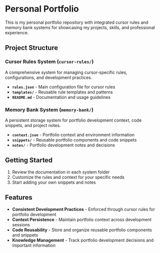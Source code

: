 # Personal Portfolio

This is my personal portfolio repository with integrated cursor rules and memory bank systems for showcasing my projects, skills, and professional experience.

## Project Structure

### Cursor Rules System (`cursor-rules/`)
A comprehensive system for managing cursor-specific rules, configurations, and development practices.

- **`rules.json`** - Main configuration file for cursor rules
- **`templates/`** - Reusable rule templates and patterns
- **`README.md`** - Documentation and usage guidelines

### Memory Bank System (`memory-bank/`)
A persistent storage system for portfolio development context, code snippets, and project notes.

- **`context.json`** - Portfolio context and environment information
- **`snippets/`** - Reusable portfolio components and code snippets
- **`notes/`** - Portfolio development notes and decisions

## Getting Started

1. Review the documentation in each system folder
2. Customize the rules and context for your specific needs
3. Start adding your own snippets and notes

## Features

- **Consistent Development Practices** - Enforced through cursor rules for portfolio development
- **Context Persistence** - Maintain portfolio context across development sessions
- **Code Reusability** - Store and organize reusable portfolio components and snippets
- **Knowledge Management** - Track portfolio development decisions and important information
